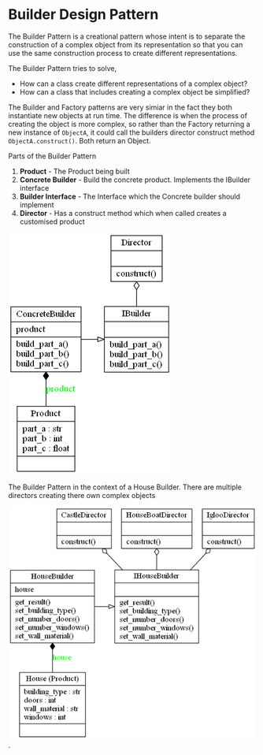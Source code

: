 # Builder Design Pattern

The Builder Pattern is a creational pattern whose intent is to separate the construction of a complex object from its representation so that you can use the same construction process to create different representations.

The Builder Pattern tries to solve,
- How can a class create different representations of a complex object?
- How can a class that includes creating a complex object be simplified?

The Builder and Factory patterns are very simiar in the fact they both instantiate new objects at run time. The difference is when the process of creating the object is more complex, so rather than the Factory returning a new instance of `ObjectA`, it could call the builders director construct method `ObjectA.construct()`. Both return an Object.

Parts of the Builder Pattern
1. **Product** - The Product being built
2. **Concrete Builder** - Build the concrete product. Implements the IBuilder interface
3. **Builder Interface** - The Interface which the Concrete builder should implement
4. **Director** - Has a construct method which when called creates a customised product

![Builder Pattern Overiew](builder.png)

The Builder Pattern in the context of a House Builder. There are multiple directors creating there own complex objects

![Builder Pattern in Context](house_builder.png). 

